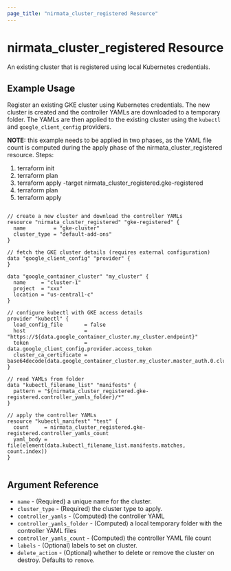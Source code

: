 ```yaml
---
page_title: "nirmata_cluster_registered Resource"
---
```


# nirmata_cluster_registered Resource

An existing cluster that is registered using local Kubernetes credentials.

## Example Usage

Register an existing GKE cluster using Kubernetes credentials. The new cluster is created and the controller YAMLs are downloaded to a temporary folder. The YAMLs are then applied to the existing cluster using the `kubectl` and `google_client_config` providers.

**NOTE:** this example needs to be applied in two phases, as the YAML file count is computed during the apply phase of the nirmata_cluster_registered resource. Steps:
1. terraform init
2. terraform plan 
3. terraform apply -target nirmata_cluster_registered.gke-registered
4. terraform plan
5. terraform apply

```hcl

// create a new cluster and download the controller YAMLs
resource "nirmata_cluster_registered" "gke-registered" {
  name         = "gke-cluster"
  cluster_type = "default-add-ons"
}

// fetch the GKE cluster details (requires external configuration)
data "google_client_config" "provider" {
}

data "google_container_cluster" "my_cluster" {
  name     = "cluster-1"
  project  = "xxx"
  location = "us-central1-c"
}

// configure kubectl with GKE access details
provider "kubectl" {
  load_config_file       = false
  host                   = "https://${data.google_container_cluster.my_cluster.endpoint}"
  token                  = data.google_client_config.provider.access_token
  cluster_ca_certificate = base64decode(data.google_container_cluster.my_cluster.master_auth.0.cluster_ca_certificate)
}

// read YAMLs from folder
data "kubectl_filename_list" "manifests" {
  pattern = "${nirmata_cluster_registered.gke-registered.controller_yamls_folder}/*"
}

// apply the controller YAMLs
resource "kubectl_manifest" "test" {
  count     = nirmata_cluster_registered.gke-registered.controller_yamls_count
  yaml_body = file(element(data.kubectl_filename_list.manifests.matches, count.index))
}


```

## Argument Reference

* `name` - (Required) a unique name for the cluster.
* `cluster_type` - (Required) the cluster type to apply.
* `controller_yamls` - (Computed) the controller YAML
* `controller_yamls_folder` - (Computed) a local temporary folder with the controller YAML files
* `controller_yamls_count` - (Computed) the controller YAML file count
* `labels` - (Optional) labels to set on cluster.
* `delete_action` - (Optional) whether to delete or remove the cluster on destroy. Defaults to `remove`.



